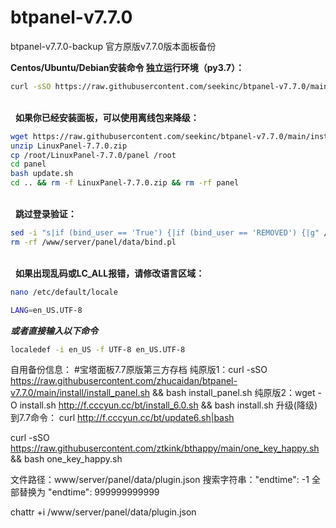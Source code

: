 # btpanel-v7.7.0
btpanel-v7.7.0-backup  官方原版v7.7.0版本面板备份

**Centos/Ubuntu/Debian安装命令 独立运行环境（py3.7）：**
```Bash
curl -sSO https://raw.githubusercontent.com/seekinc/btpanel-v7.7.0/main/install/install_panel.sh && bash install_panel.sh
```
<br/>&nbsp;
**如果你已经安装面板，可以使用离线包来降级：**
```Bash
wget https://raw.githubusercontent.com/seekinc/btpanel-v7.7.0/main/install/src/LinuxPanel-7.7.0.zip
unzip LinuxPanel-7.7.0.zip
cp /root/LinuxPanel-7.7.0/panel /root
cd panel
bash update.sh
cd .. && rm -f LinuxPanel-7.7.0.zip && rm -rf panel
```
<br/>&nbsp;
**跳过登录验证：**
```Bash
sed -i "s|if (bind_user == 'True') {|if (bind_user == 'REMOVED') {|g" /www/server/panel/BTPanel/static/js/index.js
rm -rf /www/server/panel/data/bind.pl
```
<br/>&nbsp;
**如果出现乱码或LC_ALL报错，请修改语言区域：**
```Bash
nano /etc/default/locale
```
```Bash
LANG=en_US.UTF-8
```
***或者直接输入以下命令***
```Bash
localedef -i en_US -f UTF-8 en_US.UTF-8
```
自用备份信息：
#宝塔面板7.7原版第三方存档
纯原版1：curl -sSO https://raw.githubusercontent.com/zhucaidan/btpanel-v7.7.0/main/install/install_panel.sh && bash install_panel.sh
纯原版2：wget -O install.sh http://f.cccyun.cc/bt/install_6.0.sh && bash install.sh
升级(降级)到7.7命令： curl http://f.cccyun.cc/bt/update6.sh|bash

<!--宝塔7.7原版一键开心脚本-->
curl -sSO https://raw.githubusercontent.com/ztkink/bthappy/main/one_key_happy.sh && bash one_key_happy.sh

<!--手动解锁宝塔所有付费插件为永不过期-->
文件路径：www/server/panel/data/plugin.json
搜索字符串："endtime": -1 全部替换为 "endtime": 999999999999
<!--手动阻止解锁插件后自动修复为免费版-->
chattr +i /www/server/panel/data/plugin.json
